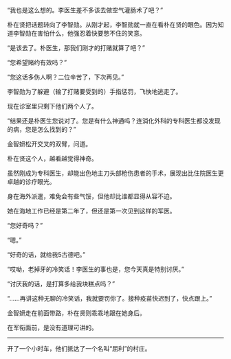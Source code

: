 “我也是这么想的。李医生差不多该去做空气灌肠术了吧？”

朴在贤把话题转向了李智勋。从刚才起，李智勋就一直在看朴在贤的眼色。因为知道李智勋在害怕什么，他强忍着快要憋不住的笑意。

“是该去了。朴医生，那我们刚才的打赌就算了吧？”

“您希望赌约有效吗？”

“您这话多伤人啊？二位辛苦了，下次再见。”

李智勋为了躲避（输了打赌要受到的）手指惩罚，飞快地逃走了。

现在诊室里只剩下他们两个人了。

“结果还是朴医生您说对了。您是有什么神通吗？连消化外科的专科医生都没发现的病，您是怎么找到的？”

金智妍松开交叉的双臂，问道。

朴在贤这个人，越看越觉得神奇。

虽然刚成为专科医生，却能出色地主刀头部枪伤患者的手术，展现出比住院医生更卓越的诊疗眼光。

身在海外派遣，难免会有些气馁，但他却比谁都显得从容不迫。

她在海地工作已经是第二年了，但还是第一次见到这样的军医。

“您好奇吗？”

“嗯。”

“好奇的话，就给我5古德吧。”

“哎呦，老掉牙的冷笑话！李医生的事也是，您今天真是特别讨厌。”

“讨厌我的话，是打算多给我块糕点吗？”

“……再讲这种无聊的冷笑话，我就要罚你了。接种疫苗快迟到了，快点跟上。”

金智妍走在前面带路，朴在贤则乖乖地跟在她身后。

在军衔面前，是没有道理可讲的。

* * *

开了一个小时车，他们抵达了一个名叫“屈利”的村庄。